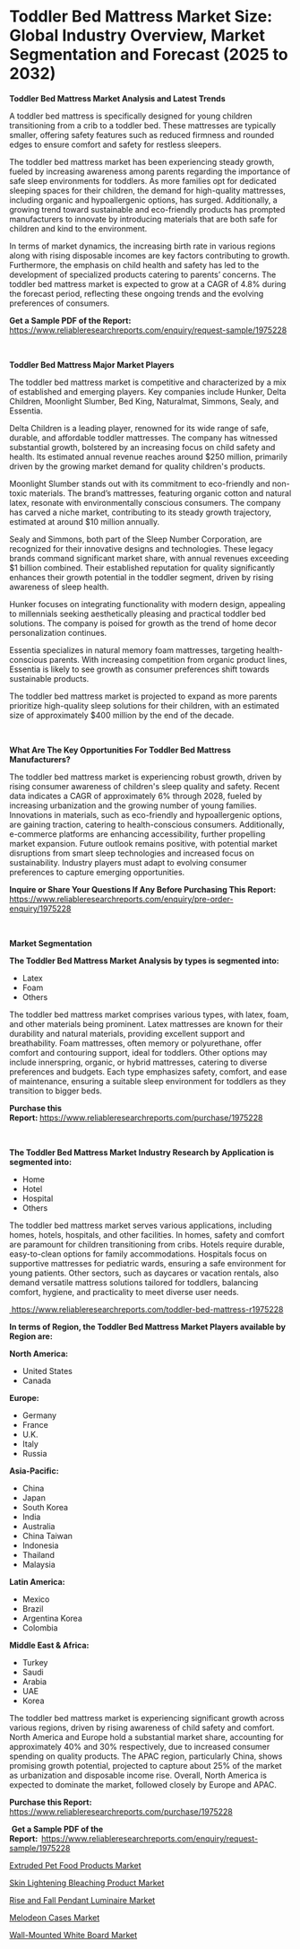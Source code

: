 <p><h1>Toddler Bed Mattress Market Size: Global Industry Overview, Market Segmentation and Forecast (2025 to 2032)</h1></p><p><strong>Toddler Bed Mattress Market Analysis and Latest Trends</strong></p>
<p><p>A toddler bed mattress is specifically designed for young children transitioning from a crib to a toddler bed. These mattresses are typically smaller, offering safety features such as reduced firmness and rounded edges to ensure comfort and safety for restless sleepers.</p><p>The toddler bed mattress market has been experiencing steady growth, fueled by increasing awareness among parents regarding the importance of safe sleep environments for toddlers. As more families opt for dedicated sleeping spaces for their children, the demand for high-quality mattresses, including organic and hypoallergenic options, has surged. Additionally, a growing trend toward sustainable and eco-friendly products has prompted manufacturers to innovate by introducing materials that are both safe for children and kind to the environment.</p><p>In terms of market dynamics, the increasing birth rate in various regions along with rising disposable incomes are key factors contributing to growth. Furthermore, the emphasis on child health and safety has led to the development of specialized products catering to parents’ concerns. The toddler bed mattress market is expected to grow at a CAGR of 4.8% during the forecast period, reflecting these ongoing trends and the evolving preferences of consumers.</p></p>
<p><strong>Get a Sample PDF of the Report:&nbsp;</strong> <a href="https://www.reliableresearchreports.com/enquiry/request-sample/1975228?utm_campaign=40&utm_medium=2&utm_source=Github&utm_content=ia&utm_term=06042025&utm_id=toddler-bed-mattress">https://www.reliableresearchreports.com/enquiry/request-sample/1975228</a></p>
<p>&nbsp;</p>
<p><strong>Toddler Bed Mattress Major Market Players</strong></p>
<p><p>The toddler bed mattress market is competitive and characterized by a mix of established and emerging players. Key companies include Hunker, Delta Children, Moonlight Slumber, Bed King, Naturalmat, Simmons, Sealy, and Essentia. </p><p>Delta Children is a leading player, renowned for its wide range of safe, durable, and affordable toddler mattresses. The company has witnessed substantial growth, bolstered by an increasing focus on child safety and health. Its estimated annual revenue reaches around $250 million, primarily driven by the growing market demand for quality children's products.</p><p>Moonlight Slumber stands out with its commitment to eco-friendly and non-toxic materials. The brand’s mattresses, featuring organic cotton and natural latex, resonate with environmentally conscious consumers. The company has carved a niche market, contributing to its steady growth trajectory, estimated at around $10 million annually.</p><p>Sealy and Simmons, both part of the Sleep Number Corporation, are recognized for their innovative designs and technologies. These legacy brands command significant market share, with annual revenues exceeding $1 billion combined. Their established reputation for quality significantly enhances their growth potential in the toddler segment, driven by rising awareness of sleep health.</p><p>Hunker focuses on integrating functionality with modern design, appealing to millennials seeking aesthetically pleasing and practical toddler bed solutions. The company is poised for growth as the trend of home decor personalization continues.</p><p>Essentia specializes in natural memory foam mattresses, targeting health-conscious parents. With increasing competition from organic product lines, Essentia is likely to see growth as consumer preferences shift towards sustainable products.</p><p>The toddler bed mattress market is projected to expand as more parents prioritize high-quality sleep solutions for their children, with an estimated size of approximately $400 million by the end of the decade.</p></p>
<p>&nbsp;</p>
<p><strong>What Are The Key Opportunities For Toddler Bed Mattress Manufacturers?</strong></p>
<p><p>The toddler bed mattress market is experiencing robust growth, driven by rising consumer awareness of children's sleep quality and safety. Recent data indicates a CAGR of approximately 6% through 2028, fueled by increasing urbanization and the growing number of young families. Innovations in materials, such as eco-friendly and hypoallergenic options, are gaining traction, catering to health-conscious consumers. Additionally, e-commerce platforms are enhancing accessibility, further propelling market expansion. Future outlook remains positive, with potential market disruptions from smart sleep technologies and increased focus on sustainability. Industry players must adapt to evolving consumer preferences to capture emerging opportunities.</p></p>
<p><strong>Inquire or Share Your Questions If Any Before Purchasing This Report:</strong> <a href="https://www.reliableresearchreports.com/enquiry/pre-order-enquiry/1975228?utm_campaign=40&utm_medium=2&utm_source=Github&utm_content=ia&utm_term=06042025&utm_id=toddler-bed-mattress">https://www.reliableresearchreports.com/enquiry/pre-order-enquiry/1975228</a></p>
<p>&nbsp;</p>
<p><strong>Market Segmentation</strong></p>
<p><strong>The Toddler Bed Mattress Market Analysis by types is segmented into:</strong></p>
<p><ul><li>Latex</li><li>Foam</li><li>Others</li></ul></p>
<p><p>The toddler bed mattress market comprises various types, with latex, foam, and other materials being prominent. Latex mattresses are known for their durability and natural materials, providing excellent support and breathability. Foam mattresses, often memory or polyurethane, offer comfort and contouring support, ideal for toddlers. Other options may include innerspring, organic, or hybrid mattresses, catering to diverse preferences and budgets. Each type emphasizes safety, comfort, and ease of maintenance, ensuring a suitable sleep environment for toddlers as they transition to bigger beds.</p></p>
<p><strong>Purchase this Report:&nbsp;</strong><a href="https://www.reliableresearchreports.com/purchase/1975228?utm_campaign=40&utm_medium=2&utm_source=Github&utm_content=ia&utm_term=06042025&utm_id=toddler-bed-mattress">https://www.reliableresearchreports.com/purchase/1975228</a></p>
<p>&nbsp;</p>
<p><strong>The Toddler Bed Mattress Market Industry Research by Application is segmented into:</strong></p>
<p><ul><li>Home</li><li>Hotel</li><li>Hospital</li><li>Others</li></ul></p>
<p><p>The toddler bed mattress market serves various applications, including homes, hotels, hospitals, and other facilities. In homes, safety and comfort are paramount for children transitioning from cribs. Hotels require durable, easy-to-clean options for family accommodations. Hospitals focus on supportive mattresses for pediatric wards, ensuring a safe environment for young patients. Other sectors, such as daycares or vacation rentals, also demand versatile mattress solutions tailored for toddlers, balancing comfort, hygiene, and practicality to meet diverse user needs.</p></p>
<p><a href="https://www.reliableresearchreports.com/toddler-bed-mattress-r1975228?utm_campaign=40&utm_medium=2&utm_source=Github&utm_content=ia&utm_term=06042025&utm_id=toddler-bed-mattress">&nbsp;https://www.reliableresearchreports.com/toddler-bed-mattress-r1975228</a></p>
<p><strong>In terms of Region, the Toddler Bed Mattress Market Players available by Region are:</strong></p>
<p>
    <p> <strong> North America: </strong>
        <ul>
            <li>United States</li>
            <li>Canada</li>
        </ul>
        </p> 
    <p> <strong> Europe: </strong>
        <ul>
            <li>Germany</li>
            <li>France</li>
            <li>U.K.</li>
            <li>Italy</li>
            <li>Russia</li>
        </ul>
        </p> 
    <p> <strong> Asia-Pacific: </strong>
        <ul>
            <li>China</li>
            <li>Japan</li>
            <li>South Korea</li>
            <li>India</li>
            <li>Australia</li>
            <li>China Taiwan</li>
            <li>Indonesia</li>
            <li>Thailand</li>
            <li>Malaysia</li>
        </ul>
        </p> 
    <p> <strong> Latin America: </strong>
        <ul>
            <li>Mexico</li>
            <li>Brazil</li>
            <li>Argentina Korea</li>
            <li>Colombia</li>
        </ul>
        </p> 
    <p> <strong> Middle East & Africa: </strong>
        <ul>
            <li>Turkey</li>
            <li>Saudi</li>
            <li>Arabia</li>
            <li>UAE</li>
            <li>Korea</li>
        </ul>
    </p>
    </p>
<p><p>The toddler bed mattress market is experiencing significant growth across various regions, driven by rising awareness of child safety and comfort. North America and Europe hold a substantial market share, accounting for approximately 40% and 30% respectively, due to increased consumer spending on quality products. The APAC region, particularly China, shows promising growth potential, projected to capture about 25% of the market as urbanization and disposable income rise. Overall, North America is expected to dominate the market, followed closely by Europe and APAC.</p></p>
<p><strong>Purchase this Report: </strong><a href="https://www.reliableresearchreports.com/purchase/1975228?utm_campaign=40&utm_medium=2&utm_source=Github&utm_content=ia&utm_term=06042025&utm_id=toddler-bed-mattress">https://www.reliableresearchreports.com/purchase/1975228</a></p>
<p>&nbsp;<strong>Get a Sample PDF of the Report:&nbsp;&nbsp;</strong><a href="https://www.reliableresearchreports.com/enquiry/request-sample/1975228?utm_campaign=40&utm_medium=2&utm_source=Github&utm_content=ia&utm_term=06042025&utm_id=toddler-bed-mattress">https://www.reliableresearchreports.com/enquiry/request-sample/1975228</a></p>
<p><strong></strong></p>
<p><p><a href="https://github.com/ghaligopezf5/Market-Research-Report-List-1/blob/main/extruded-pet-food-products-market.md?utm_campaign=40&utm_medium=2&utm_source=Github&utm_content=ia&utm_term=06042025&utm_id=toddler-bed-mattress">Extruded Pet Food Products Market</a></p><p><a href="https://github.com/panciujoslin3/Market-Research-Report-List-1/blob/main/skin-lightening-bleaching-product-market.md?utm_campaign=40&utm_medium=2&utm_source=Github&utm_content=ia&utm_term=06042025&utm_id=toddler-bed-mattress">Skin Lightening Bleaching Product Market</a></p><p><a href="https://github.com/latzerelfigo48/Market-Research-Report-List-1/blob/main/rise-and-fall-pendant-luminaire-market.md?utm_campaign=40&utm_medium=2&utm_source=Github&utm_content=ia&utm_term=06042025&utm_id=toddler-bed-mattress">Rise and Fall Pendant Luminaire Market</a></p><p><a href="https://github.com/drielvinki/Market-Research-Report-List-1/blob/main/melodeon-cases-market.md?utm_campaign=40&utm_medium=2&utm_source=Github&utm_content=ia&utm_term=06042025&utm_id=toddler-bed-mattress">Melodeon Cases Market</a></p><p><a href="https://github.com/decockogbaro25/Market-Research-Report-List-1/blob/main/wall-mounted-white-board-market.md?utm_campaign=40&utm_medium=2&utm_source=Github&utm_content=ia&utm_term=06042025&utm_id=toddler-bed-mattress">Wall-Mounted White Board Market</a></p></p>